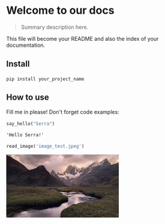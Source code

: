 # Welcome to our docs
> Summary description here.


This file will become your README and also the index of your documentation.

## Install

`pip install your_project_name`

## How to use

Fill me in please! Don't forget code examples:

```python
say_hello("Serra")
```




    'Hello Serra!'



```python
read_image('image_test.jpeg')
```




![png](docs/images/output_6_0.png)


